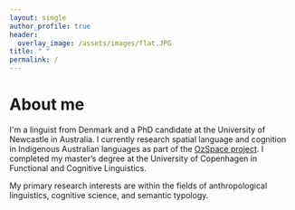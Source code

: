 ```yaml
---
layout: single
author_profile: true
header:
  overlay_image: /assets/images/flat.JPG
title: " "
permalink: /
---
```


# About me

I'm a linguist from Denmark and a PhD candidate at the University of Newcastle in Australia. I currently research spatial language and cognition in Indigenous Australian languages as part of the [OzSpace project](ozspace.org). I completed my master’s degree at the University of Copenhagen in Functional and Cognitive Linguistics.

My primary research interests are within the fields of anthropological linguistics, cognitive science, and semantic typology.
